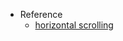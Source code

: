 - Reference
  - [horizontal scrolling](https://greensock.com/forums/topic/31259-horizontal-scroll-pinning-scrub/?do=findComment&comment=156805)
